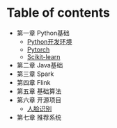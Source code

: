 # Table of contents

* 第一章 Python基础
  * [Python开发环境](python/dev.md)
  * [Pytorch](python/pytorch.md)
  * [Scikit-learn](python/scikit-learn.md)
* 第二章 Java基础
* 第三章 Spark
* 第四章 Flink
* 第五章 基础算法
* 第六章 开源项目
  * [人脸识别](project/face-recognition.md)
* 第七章 推荐系统
